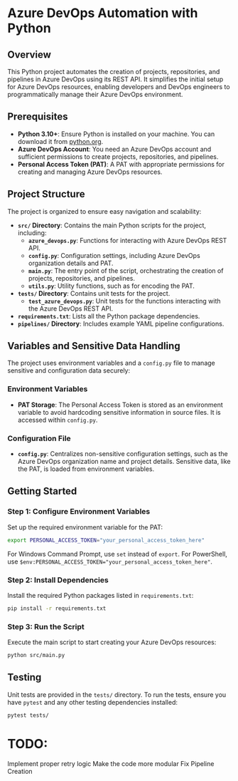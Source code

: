 # Azure DevOps Automation with Python

## Overview

This Python project automates the creation of projects, repositories, and pipelines in Azure DevOps using its REST API. It simplifies the initial setup for Azure DevOps resources, enabling developers and DevOps engineers to programmatically manage their Azure DevOps environment.

## Prerequisites

- **Python 3.10+**: Ensure Python is installed on your machine. You can download it from [python.org](https://www.python.org/downloads/).
- **Azure DevOps Account**: You need an Azure DevOps account and sufficient permissions to create projects, repositories, and pipelines.
- **Personal Access Token (PAT)**: A PAT with appropriate permissions for creating and managing Azure DevOps resources.

## Project Structure

The project is organized to ensure easy navigation and scalability:

- **`src/` Directory**: Contains the main Python scripts for the project, including:
  - **`azure_devops.py`**: Functions for interacting with Azure DevOps REST API.
  - **`config.py`**: Configuration settings, including Azure DevOps organization details and PAT.
  - **`main.py`**: The entry point of the script, orchestrating the creation of projects, repositories, and pipelines.
  - **`utils.py`**: Utility functions, such as for encoding the PAT.
- **`tests/` Directory**: Contains unit tests for the project.
    - **`test_azure_devops.py`**: Unit tests for the functions interacting with the Azure DevOps REST API.
- **`requirements.txt`**: Lists all the Python package dependencies.
- **`pipelines/` Directory**: Includes example YAML pipeline configurations.

## Variables and Sensitive Data Handling

The project uses environment variables and a `config.py` file to manage sensitive and configuration data securely:

### Environment Variables

- **PAT Storage**: The Personal Access Token is stored as an environment variable to avoid hardcoding sensitive information in source files. It is accessed within `config.py`.

### Configuration File

- **`config.py`**: Centralizes non-sensitive configuration settings, such as the Azure DevOps organization name and project details. Sensitive data, like the PAT, is loaded from environment variables.

## Getting Started

### Step 1: Configure Environment Variables

Set up the required environment variable for the PAT:

```bash
export PERSONAL_ACCESS_TOKEN="your_personal_access_token_here"
```

For Windows Command Prompt, use `set` instead of `export`. For PowerShell, use `$env:PERSONAL_ACCESS_TOKEN="your_personal_access_token_here"`.

### Step 2: Install Dependencies

Install the required Python packages listed in `requirements.txt`:

```bash
pip install -r requirements.txt
```

### Step 3: Run the Script

Execute the main script to start creating your Azure DevOps resources:

```bash
python src/main.py
```

## Testing

Unit tests are provided in the `tests/` directory. To run the tests, ensure you have `pytest` and any other testing dependencies installed:

```bash
pytest tests/
```

# TODO:
Implement proper retry logic
Make the code more modular
Fix Pipeline Creation
